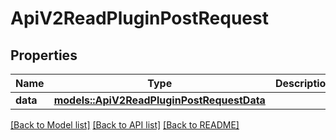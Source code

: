 # ApiV2ReadPluginPostRequest

## Properties

Name | Type | Description | Notes
------------ | ------------- | ------------- | -------------
**data** | [**models::ApiV2ReadPluginPostRequestData**](_api_v2_read_plugin_post_request_data.md) |  | 

[[Back to Model list]](../README.md#documentation-for-models) [[Back to API list]](../README.md#documentation-for-api-endpoints) [[Back to README]](../README.md)


